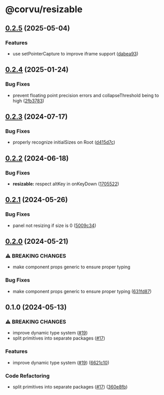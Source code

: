 # @corvu/resizable

## [0.2.5](https://github.com/corvudev/corvu/compare/@corvu/resizable@0.2.4...@corvu/resizable@0.2.5) (2025-05-04)


### Features

* use setPointerCapture to improve iframe support ([dabea93](https://github.com/corvudev/corvu/commit/dabea938d9f6eb8a98b993ac367d258bc68b5f1a))

## [0.2.4](https://github.com/corvudev/corvu/compare/@corvu/resizable@0.2.3...@corvu/resizable@0.2.4) (2025-01-24)


### Bug Fixes

* prevent floating point precision errors and collapseThreshold being to high ([2fb3783](https://github.com/corvudev/corvu/commit/2fb37835a26aef89734fb95536ad6869cbbd005c))

## [0.2.3](https://github.com/corvudev/corvu/compare/@corvu/resizable@0.2.2...@corvu/resizable@0.2.3) (2024-07-17)


### Bug Fixes

* properly recognize initialSizes on Root ([d415d7c](https://github.com/corvudev/corvu/commit/d415d7ce38561caceb8f9c05883d53cd09a04a5d))

## [0.2.2](https://github.com/corvudev/corvu/compare/@corvu/resizable@0.2.1...@corvu/resizable@0.2.2) (2024-06-18)


### Bug Fixes

* **resizable:** respect altKey in onKeyDown ([1705522](https://github.com/corvudev/corvu/commit/1705522653457cae4b6181d9d17e10d33872e64c))

## [0.2.1](https://github.com/corvudev/corvu/compare/@corvu/resizable@0.2.0...@corvu/resizable@0.2.1) (2024-05-26)


### Bug Fixes

* panel not resizing if size is 0 ([5009c34](https://github.com/corvudev/corvu/commit/5009c34489bfc62ecf1967d85f19ae271a491d6e))

## [0.2.0](https://github.com/corvudev/corvu/compare/@corvu/resizable@0.1.0...@corvu/resizable@0.2.0) (2024-05-21)


### ⚠ BREAKING CHANGES

* make component props generic to ensure proper typing

### Bug Fixes

* make component props generic to ensure proper typing ([631fd87](https://github.com/corvudev/corvu/commit/631fd87b7175663404a569b793bc9a474eb6a2f0))

## 0.1.0 (2024-05-13)


### ⚠ BREAKING CHANGES

* improve dynamic type system ([#19](https://github.com/corvudev/corvu/issues/19))
* split primitives into separate packages ([#17](https://github.com/corvudev/corvu/issues/17))

### Features

* improve dynamic type system ([#19](https://github.com/corvudev/corvu/issues/19)) ([6621c10](https://github.com/corvudev/corvu/commit/6621c10abb4d6c740c6f489502bd9a6e4d4a2fa2))


### Code Refactoring

* split primitives into separate packages ([#17](https://github.com/corvudev/corvu/issues/17)) ([360e8fb](https://github.com/corvudev/corvu/commit/360e8fb040c54ebd542dc244a5e10a7784e4388b))
